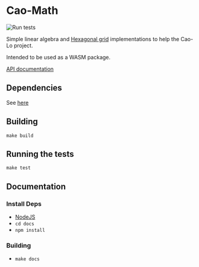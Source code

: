 # Cao-Math

![Run tests](https://github.com/caolo-game/cao-math/workflows/Run%20tests/badge.svg)

Simple linear algebra and [Hexagonal grid](https://www.redblobgames.com/grids/hexagons/#hex-to-pixel) implementations to help the Cao-Lo project.

Intended to be used as a WASM package.

[API documentation](https://caolo-game.github.io/cao-math)

## Dependencies

See [here](https://rustwasm.github.io/book/game-of-life/setup.html)

## Building

```
make build
```

## Running the tests

```
make test
```

## Documentation

### Install Deps

- [NodeJS](https://nodejs.org/en/)
- `cd docs`
- `npm install`

### Building

- `make docs`

